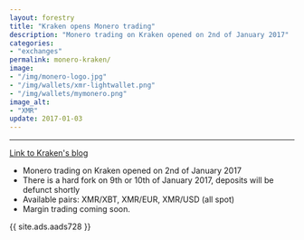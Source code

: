 ```yaml
---
layout: forestry
title: "Kraken opens Monero trading"
description: "Monero trading on Kraken opened on 2nd of January 2017"
categories:
- "exchanges"
permalink: monero-kraken/
image:
- "/img/monero-logo.jpg"
- "/img/wallets/xmr-lightwallet.png"
- "/img/wallets/mymonero.png"
image_alt:
- "XMR"
update: 2017-01-03
---
```



<div class=" clearfix adfix"><amp-iframe width="560px" height="315px"
  layout="responsive" sandbox="allow-scripts allow-same-origin allow-modals allow-popups allow-forms"
  src="https://www.youtube.com/embed/TZi9xx6aiuY"><amp-img layout="fill" src="/img/ads/ad-placeholder.jpg"
   placeholder></amp-img></amp-iframe></div><div class="clearfix"></div>

________________________

[Link to Kraken's blog](http://blog.kraken.com/post/155126375697/kraken-launches-monero-trading)

* Monero trading on Kraken opened on 2nd of January 2017
* There is a hard fork on 9th or 10th of January 2017, deposits will be defunct shortly
* Available pairs: XMR/XBT, XMR/EUR, XMR/USD (all spot)
* Margin trading coming soon.


{{ site.ads.aads728 }}
